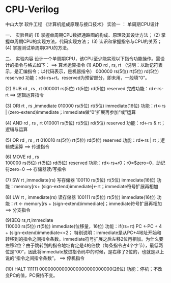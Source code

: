 # CPU-Verilog

中山大学 软件工程 《计算机组成原理与接口技术》
实验一	：	单周期CPU设计

一、 实验目的
(1) 掌握单周期CPU数据通路图的构成、原理及其设计方法；
(2) 掌握单周期CPU的实现方法，代码实现方法；
(3) 认识和掌握指令与CPU的关系；
(4) 掌握测试单周期CPU的方法。

二、 实验内容
设计一个单周期CPU，该CPU至少能实现以下指令功能操作。需设计的指令与格式如下：
==> 算术运算指令
(1) ADD  rd , rs, rt  （说明：以助记符表示，是汇编指令；以代码表示，是机器指令）
000000	rs(5位)	rt(5位)	rd(5位)	reserved
功能：rd←rs+rt。reserved为预留部分，即未用，一般填“0”。

(2) SUB  rd , rs , rt
000001	rs(5位)	rt(5位)	rd(5位)	reserved
完成功能：rd←rs-rt
    ==> 逻辑运算指令

(3) ORI rt , rs ,immediate
010000	rs(5位)	rt(5位)	immediate(16位)
功能：rt←rs | (zero-extend)immediate；immediate做“0”扩展再参加“或”运算

(4) AND rd , rs , rt
010001	rs(5位)	rt(5位)	rd(5位)	reserved
功能：rd←rs & rt；逻辑与运算

(5) OR rd , rs , rt
010010	rs(5位)	rt(5位)	rd(5位)	reserved
功能：rd←rs | rt；逻辑或运算
    ==> 传送指令

(6) MOVE  rd , rs   
100000	rs(5位)	rt(5位)	rd(5位)	reserved
功能：rd←rs+$r0 ；$r0=$zero=0，助记符zero=0
==> 存储器读/写指令

(7) SW  rt ,immediate(rs) 写存储器
100110	rs(5位)	rt(5位)	immediate(16位)
    功能：memory[rs+ (sign-extend)immediate]←rt；immediate符号扩展再相加

(8) LW  rt , immediate(rs) 读存储器
100111	rs(5位)	rt(5位)	immediate(16位)
功能：rt ← memory[rs + (sign-extend)immediate]；immediate符号扩展再相加
 ==> 分支指令

(9)BEQ  rs,rt,immediate      
110000	rs(5位)	rt(5位)	immediate(位移量，16位)
功能：if(rs=rt) PC ←PC + 4 + (sign-extend)immediate<<2；
特别说明：immediate是从PC+4地址开始和转移到的指令之间指令条数。immediate符号扩展之后左移2位再相加。为什么要左移2位？由于跳转到的指令地址肯定是4的倍数（每条指令占4个字节），最低两位是“00”，因此将immediate放进指令码中的时候，是右移了2位的，也就是以上说的“指令之间指令条数”。
==> 停机指令

(10) HALT 
111111	00000000000000000000000000(26位)
功能：停机；不改变PC的值，PC保持不变。
